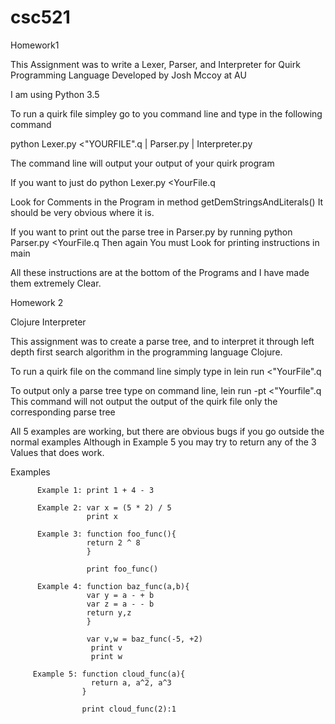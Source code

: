 # csc521
Homework1


This Assignment was to write a Lexer, Parser, and Interpreter for Quirk Programming Language Developed by Josh Mccoy at AU


I am using Python 3.5

To run a quirk file simpley go to you command line and type in the following command

python Lexer.py <"YOURFILE".q | Parser.py | Interpreter.py

The command line will output your output of your quirk program

If you want to just do python Lexer.py <YourFile.q

Look for Comments in the Program in method getDemStringsAndLiterals()
It should be very obvious where it is.

If you want to print out the parse tree in Parser.py by running python Parser.py <YourFile.q
Then again You must Look for printing instructions in main

All these instructions are at the bottom of the Programs and I have made them extremely Clear.


Homework 2

Clojure Interpreter

This assignment was to create a parse tree, and to interpret it through left depth first search algorithm in the programming language
Clojure.

To run a quirk file on the command line simply type in lein run <"YourFile".q 

To output only a parse tree type on command line,   lein run -pt <"Yourfile".q
This command will not output the output of the quirk file only the corresponding parse tree
 
All 5 examples are working, but there are obvious bugs if you go outside the normal examples
Although in Example 5 you may try to return any of the 3 Values that does work.

Examples

          Example 1: print 1 + 4 - 3
          
          Example 2: var x = (5 * 2) / 5
                     print x
                     
          Example 3: function foo_func(){
                     return 2 ^ 8
                     }

                     print foo_func()

          Example 4: function baz_func(a,b){
                     var y = a - + b
                     var z = a - - b
                     return y,z
                     }

                     var v,w = baz_func(-5, +2)
                      print v
                      print w
                      
         Example 5: function cloud_func(a){
                      return a, a^2, a^3
                    }

                    print cloud_func(2):1
